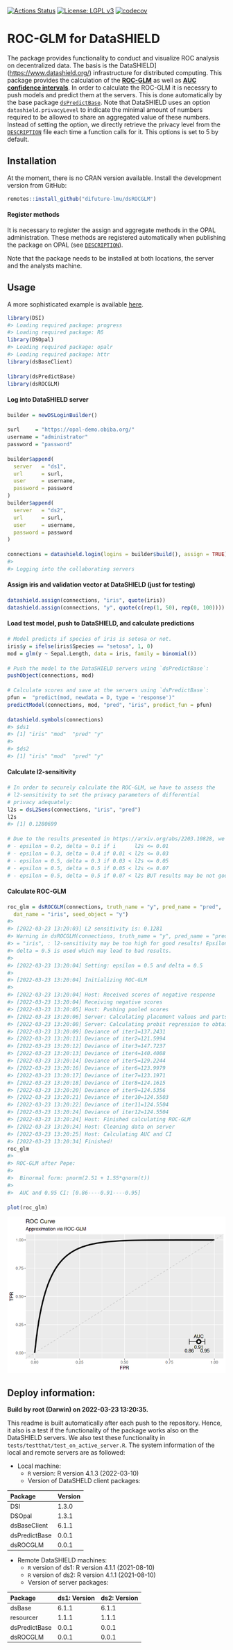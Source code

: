 
<!-- README.md is generated from README.Rmd. Please edit that file -->

[![Actions
Status](https://github.com/difuture-lmu/dsROCGLM/workflows/R-CMD-check/badge.svg)](https://github.com/difuture-lmu/dsROCGLM/actions)
[![License: LGPL
v3](https://img.shields.io/badge/License-LGPL%20v3-blue.svg)](https://www.gnu.org/licenses/lgpl-3.0)
[![codecov](https://codecov.io/gh/difuture-lmu/dsROCGLM/branch/main/graph/badge.svg?token=E8AZRM6XJX)](https://codecov.io/gh/difuture-lmu/dsROCGLM)

# ROC-GLM for DataSHIELD

The package provides functionality to conduct and visualize ROC analysis
on decentralized data. The basis is the
DataSHIELD\](<https://www.datashield.org/>) infrastructure for
distributed computing. This package provides the calculation of the
[**ROC-GLM**](https://www.jstor.org/stable/2676973?seq=1) as well as
[**AUC confidence
intervals**](https://www.jstor.org/stable/2531595?seq=1). In order to
calculate the ROC-GLM it is necessry to push models and predict them at
the servers. This is done automatically by the base package
[`dsPredictBase`](https://github.com/difuture-lmu/dsPredictBase). Note
that DataSHIELD uses an option `datashield.privacyLevel` to indicate the
minimal amount of numbers required to be allowed to share an aggregated
value of these numbers. Instead of setting the option, we directly
retrieve the privacy level from the
[`DESCRIPTION`](https://github.com/difuture-lmu/dsROCGLM/blob/master/DESCRIPTION)
file each time a function calls for it. This options is set to 5 by
default.

## Installation

At the moment, there is no CRAN version available. Install the
development version from GitHub:

``` r
remotes::install_github("difuture-lmu/dsROCGLM")
```

#### Register methods

It is necessary to register the assign and aggregate methods in the OPAL
administration. These methods are registered automatically when
publishing the package on OPAL (see
[`DESCRIPTION`](https://github.com/difuture/dsROCGLM/blob/main/DESCRIPTION)).

Note that the package needs to be installed at both locations, the
server and the analysts machine.

## Usage

A more sophisticated example is available
[here](github.com/difuture-lmu/datashield-roc-glm-demo).

``` r
library(DSI)
#> Loading required package: progress
#> Loading required package: R6
library(DSOpal)
#> Loading required package: opalr
#> Loading required package: httr
library(dsBaseClient)

library(dsPredictBase)
library(dsROCGLM)
```

#### Log into DataSHIELD server

``` r
builder = newDSLoginBuilder()

surl     = "https://opal-demo.obiba.org/"
username = "administrator"
password = "password"

builder$append(
  server   = "ds1",
  url      = surl,
  user     = username,
  password = password
)
builder$append(
  server   = "ds2",
  url      = surl,
  user     = username,
  password = password
)

connections = datashield.login(logins = builder$build(), assign = TRUE)
#> 
#> Logging into the collaborating servers
```

#### Assign iris and validation vector at DataSHIELD (just for testing)

``` r
datashield.assign(connections, "iris", quote(iris))
datashield.assign(connections, "y", quote(c(rep(1, 50), rep(0, 100))))
```

#### Load test model, push to DataSHIELD, and calculate predictions

``` r
# Model predicts if species of iris is setosa or not.
iris$y = ifelse(iris$Species == "setosa", 1, 0)
mod = glm(y ~ Sepal.Length, data = iris, family = binomial())

# Push the model to the DataSHIELD servers using `dsPredictBase`:
pushObject(connections, mod)

# Calculate scores and save at the servers using `dsPredictBase`:
pfun =  "predict(mod, newdata = D, type = 'response')"
predictModel(connections, mod, "pred", "iris", predict_fun = pfun)

datashield.symbols(connections)
#> $ds1
#> [1] "iris" "mod"  "pred" "y"   
#> 
#> $ds2
#> [1] "iris" "mod"  "pred" "y"
```

#### Calculate l2-sensitivity

``` r
# In order to securely calculate the ROC-GLM, we have to assess the
# l2-sensitivity to set the privacy parameters of differential
# privacy adequately:
l2s = dsL2Sens(connections, "iris", "pred")
l2s
#> [1] 0.1280699

# Due to the results presented in https://arxiv.org/abs/2203.10828, we set the privacy parameters to
# - epsilon = 0.2, delta = 0.1 if i      l2s <= 0.01
# - epsilon = 0.3, delta = 0.4 if 0.01 < l2s <= 0.03
# - epsilon = 0.5, delta = 0.3 if 0.03 < l2s <= 0.05
# - epsilon = 0.5, delta = 0.5 if 0.05 < l2s <= 0.07
# - epsilon = 0.5, delta = 0.5 if 0.07 < l2s BUT results may be not good!
```

#### Calculate ROC-GLM

``` r
roc_glm = dsROCGLM(connections, truth_name = "y", pred_name = "pred",
  dat_name = "iris", seed_object = "y")
#> 
#> [2022-03-23 13:20:03] L2 sensitivity is: 0.1281
#> Warning in dsROCGLM(connections, truth_name = "y", pred_name = "pred", dat_name
#> = "iris", : l2-sensitivity may be too high for good results! Epsilon = 0.5 and
#> delta = 0.5 is used which may lead to bad results.
#> 
#> [2022-03-23 13:20:04] Setting: epsilon = 0.5 and delta = 0.5
#> 
#> [2022-03-23 13:20:04] Initializing ROC-GLM
#> 
#> [2022-03-23 13:20:04] Host: Received scores of negative response
#> [2022-03-23 13:20:04] Receiving negative scores
#> [2022-03-23 13:20:05] Host: Pushing pooled scores
#> [2022-03-23 13:20:06] Server: Calculating placement values and parts for ROC-GLM
#> [2022-03-23 13:20:08] Server: Calculating probit regression to obtain ROC-GLM
#> [2022-03-23 13:20:09] Deviance of iter1=137.2431
#> [2022-03-23 13:20:11] Deviance of iter2=121.5994
#> [2022-03-23 13:20:12] Deviance of iter3=147.7237
#> [2022-03-23 13:20:13] Deviance of iter4=140.4008
#> [2022-03-23 13:20:14] Deviance of iter5=129.2244
#> [2022-03-23 13:20:16] Deviance of iter6=123.9979
#> [2022-03-23 13:20:17] Deviance of iter7=123.1971
#> [2022-03-23 13:20:18] Deviance of iter8=124.1615
#> [2022-03-23 13:20:20] Deviance of iter9=124.5356
#> [2022-03-23 13:20:21] Deviance of iter10=124.5503
#> [2022-03-23 13:20:22] Deviance of iter11=124.5504
#> [2022-03-23 13:20:24] Deviance of iter12=124.5504
#> [2022-03-23 13:20:24] Host: Finished calculating ROC-GLM
#> [2022-03-23 13:20:24] Host: Cleaning data on server
#> [2022-03-23 13:20:25] Host: Calculating AUC and CI
#> [2022-03-23 13:20:34] Finished!
roc_glm
#> 
#> ROC-GLM after Pepe:
#> 
#>  Binormal form: pnorm(2.51 + 1.55*qnorm(t))
#> 
#>  AUC and 0.95 CI: [0.86----0.91----0.95]

plot(roc_glm)
```

![](Readme_files/unnamed-chunk-8-1.png)<!-- -->

## Deploy information:

**Build by root (Darwin) on 2022-03-23 13:20:35.**

This readme is built automatically after each push to the repository.
Hence, it also is a test if the functionality of the package works also
on the DataSHIELD servers. We also test these functionality in
`tests/testthat/test_on_active_server.R`. The system information of the
local and remote servers are as followed:

  - Local machine:
      - `R` version: R version 4.1.3 (2022-03-10)
      - Version of DataSHELD client packages:

| Package       | Version |
| :------------ | :------ |
| DSI           | 1.3.0   |
| DSOpal        | 1.3.1   |
| dsBaseClient  | 6.1.1   |
| dsPredictBase | 0.0.1   |
| dsROCGLM      | 0.0.1   |

  - Remote DataSHIELD machines:
      - `R` version of ds1: R version 4.1.1 (2021-08-10)
      - `R` version of ds2: R version 4.1.1 (2021-08-10)
      - Version of server packages:

| Package       | ds1: Version | ds2: Version |
| :------------ | :----------- | :----------- |
| dsBase        | 6.1.1        | 6.1.1        |
| resourcer     | 1.1.1        | 1.1.1        |
| dsPredictBase | 0.0.1        | 0.0.1        |
| dsROCGLM      | 0.0.1        | 0.0.1        |

